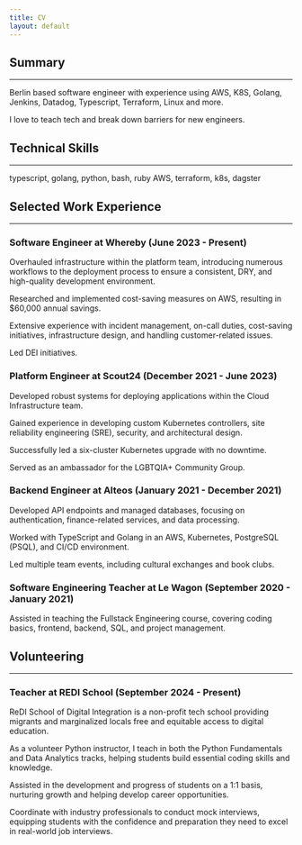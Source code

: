 ```yaml
---
title: CV
layout: default
---
```


## Summary
----------------

Berlin based software engineer with experience using AWS, K8S, Golang, Jenkins, Datadog, Typescript, Terraform, Linux and more. 

I love to teach tech and break down barriers for new engineers.

## Technical Skills
----------------

typescript, golang, python, bash, ruby
AWS, terraform, k8s, dagster

## Selected Work Experience
------------------------

### Software Engineer at Whereby (June 2023 - Present)

Overhauled infrastructure within the platform team, introducing numerous workflows to the deployment process to ensure a consistent, DRY, and high-quality development environment.

Researched and implemented cost-saving measures on AWS, resulting in $60,000 annual savings.

Extensive experience with incident management, on-call duties, cost-saving initiatives, infrastructure design, and handling customer-related issues.

Led DEI initiatives.

### Platform Engineer at Scout24 (December 2021 - June 2023)

Developed robust systems for deploying applications within the Cloud Infrastructure team.

Gained experience in developing custom Kubernetes controllers, site reliability engineering (SRE), security, and architectural design.

Successfully led a six-cluster Kubernetes upgrade with no downtime.

Served as an ambassador for the LGBTQIA+ Community Group.

### Backend Engineer at Alteos (January 2021 - December 2021)

Developed API endpoints and managed databases, focusing on authentication, finance-related services, and data processing.

Worked with TypeScript and Golang in an AWS, Kubernetes, PostgreSQL (PSQL), and CI/CD environment.

Led multiple team events, including cultural exchanges and book clubs.

### Software Engineering Teacher at Le Wagon (September 2020 - January 2021)

Assisted in teaching the Fullstack Engineering course, covering coding basics, frontend, backend, SQL, and project management.

## Volunteering
--------------

### Teacher at REDI School (September 2024 - Present)

ReDI School of Digital Integration is a non-profit tech school providing migrants and marginalized locals free and equitable access to digital education.

As a volunteer Python instructor, I teach in both the Python Fundamentals and Data Analytics tracks, helping students build essential coding skills and knowledge. 

Assisted in the development and progress of students on a 1:1 basis, nurturing growth and helping develop career opportunities. 

Coordinate with industry professionals to conduct mock interviews, equipping students with the confidence and preparation they need to excel in real-world job interviews.
